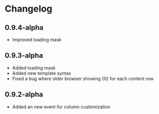 # Changelog

## 0.9.4-alpha
- Improved loading mask

## 0.9.3-alpha
- Added loading mask
- Added new template syntax
- Fixed a bug where older browser showing {0} for each content row

## 0.9.2-alpha
- Added an new event for column customization